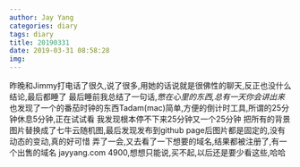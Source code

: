 ```yaml
---
author: Jay Yang
categories: diary
tags: diary
title: 20190331
date: 2019-03-31 08:58:28
img:
---
```


昨晚和Jimmy打电话了很久,说了很多,用她的话说就是很佛性的聊天,反正也没什么结论,最后都睡了
最后睡前我总结了一句话,*憋在心里的东西,总有一天你会讲出来*
也发现了一个的番茄时钟的东西Tadam(mac)简单,方便的倒计时工具,所谓的25分钟休息5分钟,正在试试看
我发现根本停不下来25分钟又一个25分钟
把所有的背景图片替换成了七牛云随机图,最后发现发布到github page后图片都是固定的,没有动态的变动,真的好可惜
弄了一会,又去看了一下想要的域名,结果都被注册了,有一个出售的域名 jayyang.com 4900,想想只能说,买不起,以后还是要少看这些,哈哈